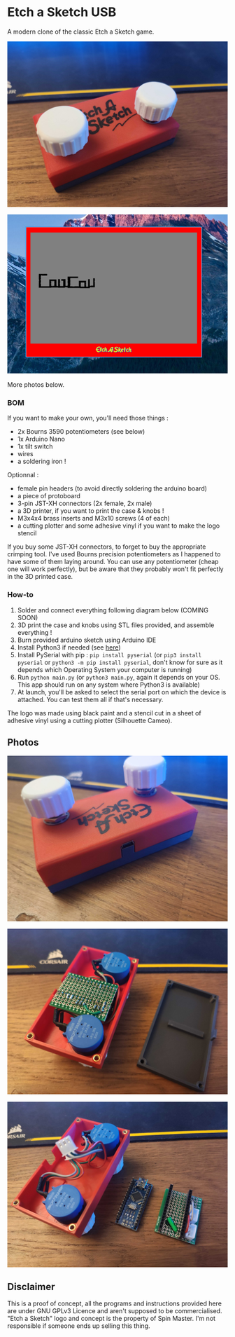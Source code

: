 # Etch a Sketch USB

A modern clone of the classic Etch a Sketch game.

![front](photos/front.jpg)

![software](photos/software.png)

More photos below.

### BOM

If you want to make your own, you'll need those things :

- 2x Bourns 3590 potentiometers (see below)
- 1x Arduino Nano
- 1x tilt switch
- wires
- a soldering iron !

Optionnal : 

- female pin headers (to avoid directly soldering the arduino board)
- a piece of protoboard
- 3-pin JST-XH connectors (2x female, 2x male)
- a 3D printer, if you want to print the case & knobs !
- M3x4x4 brass inserts and M3x10 screws (4 of each)
- a cutting plotter and some adhesive vinyl if you want to make the logo stencil

If you buy some JST-XH connectors, to forget to buy the appropriate crimping tool.
I've used Bourns precision potentiometers as I happened to have some of them laying around. You can use any potentiometer (cheap one will work perfectly), but be aware that they probably won't fit perfectly in the 3D printed case.

### How-to

1. Solder and connect everything following diagram below (COMING SOON)
2. 3D print the case and knobs using STL files provided, and assemble everything !
2. Burn provided arduino sketch using Arduino IDE
3. Install Python3 if needed (see [here](https://www.python.org/downloads/))
4. Install PySerial with pip : `pip install pyserial` (or `pip3 install pyserial` or `python3 -m pip install pyserial`, don't know for sure as it depends which Operating System your computer is running)
5. Run `python main.py` (or `python3 main.py`, again it depends on your OS. This app should run on any system where Python3 is available)
6. At launch, you'll be asked to select the serial port on which the device is attached. You can test them all if that's necessary.

The logo was made using black paint and a stencil cut in a sheet of adhesive vinyl using a cutting plotter (Silhouette Cameo).

## Photos

![back](photos/back.jpg)

![opened](photos/opened.jpg)

![parts](photos/parts.jpg)

## Disclaimer

This is a proof of concept, all the programs and instructions provided here are under GNU GPLv3 Licence and aren't supposed to be commercialised. "Etch a Sketch" logo and concept is the property of Spin Master. I'm not responsible if someone ends up selling this thing.